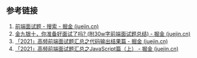 ## 参考链接
1. [前端面试题 - 搜索 - 掘金 (juejin.cn)](https://juejin.cn/search?utm_source=gold_browser_extension&query=%E5%89%8D%E7%AB%AF%E9%9D%A2%E8%AF%95%E9%A2%98&fromSeo=0&fromHistory=0&enterFrom=home_page&type=0)
2. [金九银十，你准备好面试了吗? (附30w字前端面试题总结) - 掘金 (juejin.cn)](https://juejin.cn/post/6996841019094335519?searchId=2023092709010266E21526E8E0D59A14EE#heading-37)
3. [「2021」高频前端面试题汇总之代码输出结果篇 - 掘金 (juejin.cn)](https://juejin.cn/post/6959043611161952269)
4. [「2021」高频前端面试题汇总之JavaScript篇（上） - 掘金 (juejin.cn)](https://juejin.cn/post/6940945178899251230?searchId=2023092709010266E21526E8E0D59A14EE#heading-14)